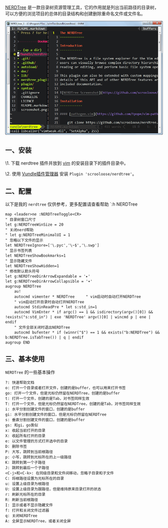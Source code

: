 [NERDTree](https://mounui.com/wp-content/themes/begin/inc/go.php?url=https://github.com/scrooloose/nerdtree) 是一款目录树资源管理工具，它的作用就是列出当前路径的目录树，可以方便的浏览项目的总体的目录结构和创建删除重命名文件或文件名。

<img src="./img/nerdtrees.png">	

## 一、安装

\1. 下载 nerdtree 插件并放到 [vim](https://mounui.com/tag/vim/) 的安装目录下的插件目录中。

\2. 使用 [Vundle插件管理器](https://mounui.com/179.html) 安装 `Plugin 'scrooloose/nerdtree'`。

## 二、配置

以下是我的 `nerdtree` 仅供参考，更多配置请查看帮助 `:h NERDTree

```shell
map <leader>ne :NERDTreeToggle<CR>
" 目录树窗口尺寸
let g:NERDTreeWinSize = 20
" 关闭nerd帮助
" let g:NERDTreeMinimalUI = 1
" 忽略以下文件的显示
let NERDTreeIgnore=['\.pyc','\~$','\.swp']
" 显示书签列表
let NERDTreeShowBookmarks=1
" 显示隐藏文件
let NERDTreeShowHidden=1
" 修改默认箭头符号
let g:NERDTreeDirArrowExpandable = '▸'
let g:NERDTreeDirArrowCollapsible = '▾'
augroup NERDTree
    au!
    autocmd vimenter * NERDTree     " vim启动时自动打开NERDTree
    " vim启动打开目录时自动打开NERDTree
    autocmd StdinReadPre * let s:std_in=1
    autocmd VimEnter * if argc() == 1 && isdirectory(argv()[0]) && !exists("s:std_in") | exe 'NERDTree' argv()[0] | wincmd p | ene | endif
    " 文件全部关闭时退出NERDTree
    autocmd bufenter * if (winnr("$") == 1 && exists("b:NERDTree") && b:NERDTree.isTabTree()) | q | endif
augroup END
```

## 三、基本使用

`NERDTree` 的一些基本操作

```
?: 快速帮助文档
o: 打开一个目录或者打开文件，创建的是buffer，也可以用来打开书签
go: 打开一个文件，但是光标仍然留在NERDTree，创建的是buffer
t: 打开一个文件，创建的是Tab，对书签同样生效
T: 打开一个文件，但是光标仍然留在NERDTree，创建的是Tab，对书签同样生效
i: 水平分割创建文件的窗口，创建的是buffer
gi: 水平分割创建文件的窗口，但是光标仍然留在NERDTree
s: 垂直分割创建文件的窗口，创建的是buffer
gs: 和gi，go类似
x: 收起当前打开的目录
X: 收起所有打开的目录
e: 以文件管理的方式打开选中的目录
D: 删除书签
P: 大写，跳转到当前根路径
p: 小写，跳转到光标所在的上一级路径
K: 跳转到第一个子路径
J: 跳转到最后一个子路径
<C-j>和<C-k>: 在同级目录和文件间移动，忽略子目录和子文件
C: 将根路径设置为光标所在的目录
u: 设置上级目录为根路径
U: 设置上级目录为跟路径，但是维持原来目录打开的状态
r: 刷新光标所在的目录
R: 刷新当前根路径
I: 显示或者不显示隐藏文件
f: 打开和关闭文件过滤器
q: 关闭NERDTree
A: 全屏显示NERDTree，或者关闭全屏
```

​		